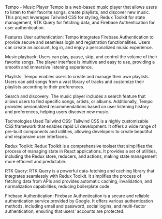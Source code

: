 Tempo - Music Player
Tempo is a web-based music player that allows users to listen to their favorite songs, create playlists, and discover new music. This project leverages Tailwind CSS for styling, Redux Toolkit for state management, RTK Query for fetching data, and Firebase Authentication for user authentication.

Features
User authentication: Tempo integrates Firebase Authentication to provide secure and seamless login and registration functionalities. Users can create an account, log in, and enjoy a personalized music experience.

Music playback: Users can play, pause, skip, and control the volume of their favorite songs. The player interface is intuitive and easy to use, providing a smooth and immersive listening experience.

Playlists: Tempo enables users to create and manage their own playlists. Users can add songs from a vast library of tracks and customize their playlists according to their preferences.

Search and discovery: The music player includes a search feature that allows users to find specific songs, artists, or albums. Additionally, Tempo provides personalized recommendations based on user listening history and preferences, helping users discover new music.

Technologies Used
Tailwind CSS: Tailwind CSS is a highly customizable CSS framework that enables rapid UI development. It offers a wide range of pre-built components and utilities, allowing developers to create beautiful and responsive user interfaces.

Redux Toolkit: Redux Toolkit is a comprehensive toolset that simplifies the process of managing state in React applications. It provides a set of utilities, including the Redux store, reducers, and actions, making state management more efficient and predictable.

RTK Query: RTK Query is a powerful data-fetching and caching library that integrates seamlessly with Redux Toolkit. It simplifies the process of fetching data from APIs and provides automatic caching, invalidation, and normalization capabilities, reducing boilerplate code.

Firebase Authentication: Firebase Authentication is a secure and reliable authentication service provided by Google. It offers various authentication methods, including email and password, social logins, and multi-factor authentication, ensuring that users' accounts are protected.
